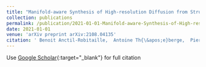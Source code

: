 ```yaml
---
title: "Manifold-aware Synthesis of High-resolution Diffusion from Structural Imaging"
collection: publications
permalink: /publication/2021-01-01-Manifold-aware-Synthesis-of-High-resolution-Diffusion-from-Structural-Imaging
date: 2021-01-01
venue: 'arXiv preprint arXiv:2108.04135'
citation: ' Benoit Anctil-Robitaille,  Antoine Th{\&apos;e}berge,  Pierre-Marc Jodoin,  Maxime Descoteaux,  Christian Desrosiers,  Herv{\&apos;e} Lombaert, &quot;Manifold-aware Synthesis of High-resolution Diffusion from Structural Imaging.&quot; arXiv preprint arXiv:2108.04135, 2021.'
---
```

Use [Google Scholar](https://scholar.google.com/scholar?q=Manifold+aware+Synthesis+of+High+resolution+Diffusion+from+Structural+Imaging){:target="_blank"} for full citation